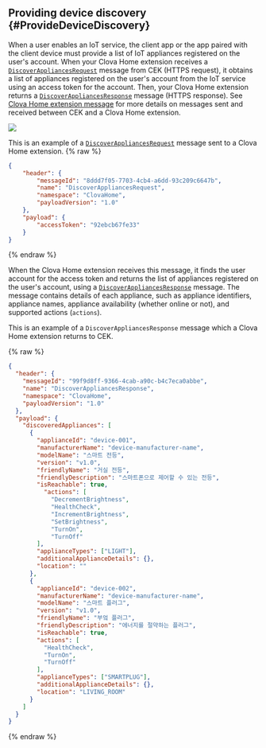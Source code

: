 ## Providing device discovery {#ProvideDeviceDiscovery}

When a user enables an IoT service, the client app or the app paired with the client device must provide a list of IoT appliances registered on the user's account. When your Clova Home extension receives a [`DiscoverAppliancesRequest`](/CEK/References/ClovaHomeInterface/Discovery_Interfaces.md#DiscoverAppliancesRequest) message from CEK (HTTPS request), it obtains a list of appliances registered on the user's account from the IoT service using an access token for the account. Then, your Clova Home extension returns a [`DiscoverAppliancesResponse`](/CEK/References/ClovaHomeInterface/Discovery_Interfaces.md#DiscoverAppliancesResponse) message (HTTPS response). See [Clova Home extension message](/CEK/References/CEK_API.md#ClovaHomeExtMessage) for more details on messages sent and received between CEK and a Clova Home extension.

![](/CEK/Resources/Images/CEK_Clova_Home_Extension_Sequence_Diagram.png)

This is an example of a [`DiscoverAppliancesRequest`](/CEK/References/ClovaHomeInterface/Discovery_Interfaces.md#DiscoverAppliancesRequest) message sent to a Clova Home extension.
{% raw %}

```json
{
    "header": {
        "messageId": "8ddd7f05-7703-4cb4-a6dd-93c209c6647b",
        "name": "DiscoverAppliancesRequest",
        "namespace": "ClovaHome",
        "payloadVersion": "1.0"
    },
    "payload": {
        "accessToken": "92ebcb67fe33"
    }
}
```

{% endraw %}

When the Clova Home extension receives this message, it finds the user account for the access token and returns the list of appliances registered on the user's account, using a [`DiscoverAppliancesResponse`](/CEK/References/ClovaHomeInterface/Discovery_Interfaces.md#DiscoverAppliancesResponse) message. The message contains details of each appliance, such as appliance identifiers, appliance names, appliance availability (whether online or not), and supported actions (`actions`).

This is an example of a `DiscoverAppliancesResponse` message which a Clova Home extension returns to CEK.

{% raw %}

```json
{
  "header": {
    "messageId": "99f9d8ff-9366-4cab-a90c-b4c7eca0abbe",
    "name": "DiscoverAppliancesResponse",
    "namespace": "ClovaHome",
    "payloadVersion": "1.0"
  },
  "payload": {
    "discoveredAppliances": [
      {
        "applianceId": "device-001",
        "manufacturerName": "device-manufacturer-name",
        "modelName": "스마트 전등",
        "version": "v1.0",
        "friendlyName": "거실 전등",
        "friendlyDescription": "스마트폰으로 제어할 수 있는 전등",
        "isReachable": true,
          "actions": [
            "DecrementBrightness",
            "HealthCheck",
            "IncrementBrightness",
            "SetBrightness",
            "TurnOn",
            "TurnOff"
        ],
        "applianceTypes": ["LIGHT"],
        "additionalApplianceDetails": {},
        "location": ""
      },
      {
        "applianceId": "device-002",
        "manufacturerName": "device-manufacturer-name",
        "modelName": "스마트 플러그",
        "version": "v1.0",
        "friendlyName": "부엌 플러그",
        "friendlyDescription": "에너지를 절약하는 플러그",
        "isReachable": true,
        "actions": [
          "HealthCheck",
          "TurnOn",
          "TurnOff"
        ],
        "applianceTypes": ["SMARTPLUG"],
        "additionalApplianceDetails": {},
        "location": "LIVING_ROOM"
      }
    ]
  }
}
```

{% endraw %}
